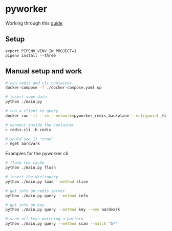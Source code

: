 # pyworker
Working through this [guide](https://realpython.com/python-redis/)

## Setup

```
export PIPENV_VENV_IN_PROJECT=1
pipenv install --three
```

## Manual setup and work

```sh
# run redis and cli container.
docker-compose -f ./docker-compose.yaml up 

# insert some data 
python ./main.py   

# run a client to query
docker run -it --rm --network=pyworker_redis_backplane --entrypoint /bin/sh redis:5.0.4-alpine

# connect inside the container
> redis-cli -h redis

# shuld see 1) "true"
> mget aardvark
```

Examples for the pyworker cli
```sh
# flush the cache
python ./main.py flush  

# insert the dictionary 
python ./main.py load --method slice 

# get info on redis server
python ./main.py query --method info           

# get info on key
python ./main.py query --method key --key aardvark

# scan all keys matching a pattern
python ./main.py query --method scan --match "b*"   
```